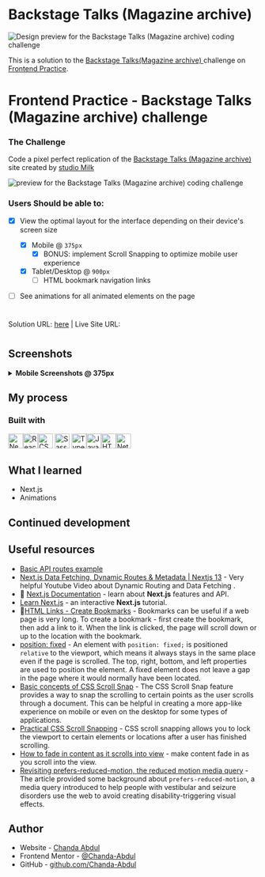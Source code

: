 # Backstage Talks (Magazine archive)
![Design preview for the Backstage Talks (Magazine archive) coding challenge](https://www.frontendpractice.com/_next/image?url=%2Ffullsize%2FC1-Backstage-Talks.png&w=1200&q=90)



This is a solution to the [Backstage Talks(Magazine archive) ](https://www.frontendpractice.com/projects/backstage-talks )challenge on [Frontend Practice](https://www.frontendpractice.com/).  
# Frontend Practice - Backstage Talks (Magazine archive) challenge




### The Challenge
Code a pixel perfect replication of the [Backstage Talks
(Magazine archive)](https://backstagetalks.com/)  site created by [studio Milk](https://www.milk.sk/)

![preview for the Backstage Talks
(Magazine archive) coding challenge](https://www.frontendpractice.com/_next/image?url=%2Ffullsize%2FC1-Backstage-Talks.png&w=1200&q=90)

### Users Should be able to: 

- [x] View the optimal layout for the interface depending on their device's screen size
  - [x] Mobile @ `375px`
    - [x] BONUS: implement Scroll Snapping to optimize mobile user experience
  - [x] Tablet/Desktop @ `900px`
    - [ ] HTML bookmark navigation links
- [ ] See animations for all animated elements on the page

  <!-- TO-DO =>  animations - transition page color, not section color - add dynamic class to body according to which issue is being viewed, to update background color and animation color transition -->


<!-- TO-DO => organize components - move to cover covers-->
<!-- TO-DO => anchor - HTML bookmark nav /router params, make anchors appear on scroll, go to anchor on link click -->
<!-- TO-DO => footer - update active cover link styling -->
<!-- TO-DO => footer - desktop should be fixed position on desktop -->
<!-- TO-DO => connect custom 404 page -->

<!-- TO-DO => Fix Type error: Property 'map' does not exist on type 'Cover'. -->

<!-- TO-DO => accessibilty -->
<!-- TO-DO => polish & build, deploy-->


#

Solution URL: [here](https://github.com/Chanda-Abdul/Backstage-Talks-NextJS) | Live Site URL: 
<!-- [Add live site URL here](https://your-live-site-url.com) -->

#

## Screenshots
<details>
<summary><b> Mobile Screenshots @ 375px</b></summary>
<img src="src/assets/screens/mobile_booking_confirm.png"  width="375px"/>
</details>


## My process



### Built with
<img src="https://img.shields.io/badge/Next-black?style=for-the-badge&logo=next.js&logoColor=white" alt="NextJS icon" height="30" /><img src="https://img.shields.io/badge/React-20232A?style=for-the-badge&logo=react&logoColor=61DAFB" alt="React icon" height="30" /><img src="https://img.shields.io/badge/CSS3-1572B6?style=for-the-badge&logo=css3&logoColor=white" alt="CSS icon" height="30" /> <img src="https://img.shields.io/badge/Sass-CC6699?style=for-the-badge&logo=sass&logoColor=white" alt="Sass icon" height="30" /> <img src="https://img.shields.io/badge/TypeScript-007ACC?style=for-the-badge&logo=typescript&logoColor=white" alt="TypeScript icon" height="30" /><img src="https://img.shields.io/badge/JavaScript-323330?style=for-the-badge&logo=javascript&logoColor=F7DF1E" alt="JavaScript icon" height="30" /><img src="https://img.shields.io/badge/HTML5-E34F26?style=for-the-badge&logo=html5&logoColor=white" alt="HTML icon" height="30" /><img src="https://img.shields.io/badge/Netlify-00C7B7?style=for-the-badge&logo=netlify&logoColor=white" alt="Netlify icon" height="30" />


## What I learned
- Next.js
- Animations

## Continued development

## Useful resources
- [Basic API routes example](https://github.com/vercel/next.js/tree/canary/examples/api-routes)
- [Next.js Data Fetching, Dynamic Routes & Metadata | Nextjs 13](https://youtu.be/1n7slbDB1bQ) - Very helpful Youtube Video about Dynamic Routing and Data Fetching .
- 📜 [Next.js Documentation](https://nextjs.org/docs) - learn about <b>Next.js</b> features and API.
- [Learn Next.js](https://nextjs.org/learn) - an interactive <b>Next.js</b> tutorial.
- 🔖[HTML Links - Create Bookmarks](https://www.w3schools.com/html/html_links_bookmarks.asp) - Bookmarks can be useful if a web page is very long. To create a bookmark - first create the bookmark, then add a link to it.  When the link is clicked, the page will scroll down or up to the location with the bookmark.
- [position: fixed](https://www.w3schools.com/css/css_positioning.asp#:~:text=An%20element%20with%20position%3A%20fixed,would%20normally%20have%20been%20located.) - An element with `position: fixed;` is positioned `relative` to the viewport, which means it always stays in the same place even if the page is scrolled. The top, right, bottom, and left properties are used to position the element.  A fixed element does not leave a gap in the page where it would normally have been located.
- [Basic concepts of CSS Scroll Snap](https://developer.mozilla.org/en-US/docs/Web/CSS/CSS_Scroll_Snap/) - The CSS Scroll Snap feature provides a way to snap the scrolling to certain points as the user scrolls through a document. This can be helpful in creating a more app-like experience on mobile or even on the desktop for some types of applications.
- [Practical CSS Scroll Snapping](https://css-tricks.com/practical-css-scroll-snapping/) - CSS scroll snapping allows you to lock the viewport to certain elements or locations after a user has finished scrolling. 
- [How to fade in content as it scrolls into view](https://dev.to/selbekk/how-to-fade-in-content-as-it-scrolls-into-view-10j4) - make content fade in as you scroll into the view. 
- [Revisiting prefers-reduced-motion, the reduced motion media query](https://css-tricks.com/revisiting-prefers-reduced-motion/) -  The article provided some background about `prefers-reduced-motion`, a media query introduced to help people with vestibular and seizure disorders use the web to avoid creating disability-triggering visual effects.


## Author

- Website - [Chanda Abdul](https://www.Chandabdul.dev)
- Frontend Mentor - [@Chanda-Abdul](https://www.frontendmentor.io/profile/Chanda-Abdul)
- GitHub - [github.com/Chanda-Abdul](https://github.com/Chanda-Abdul)
